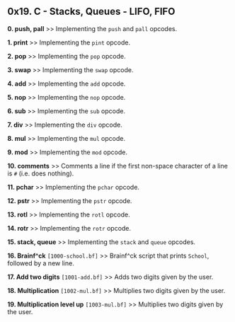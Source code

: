 ## 0x19. C - Stacks, Queues - LIFO, FIFO

**0. push, pall** >> Implementing the `push` and `pall` opcodes.

**1. print** >> Implementing the `pint` opcode.

**2. pop** >> Implementing the `pop` opcode.

**3. swap** >> Implementing the `swap` opcode.

**4. add** >> Implementing the `add` opcode.

**5. nop** >> Implementing the `nop` opcode.

**6. sub** >> Implementing the `sub` opcode.

**7. div** >> Implementing the `div` opcode.

**8. mul** >> Implementing the `mul` opcode.

**9. mod** >> Implementing the `mod` opcode.

**10. comments** >> Comments a line if the first non-space character of a line is `#` (i.e. does nothing).

**11. pchar** >> Implementing the `pchar` opcode.

**12. pstr** >> Implementing the `pstr` opcode.

**13. rotl** >> Implementing the `rotl` opcode.

**14. rotr** >> Implementing the `rotr` opcode.

**15. stack, queue** >> Implementing the `stack` and `queue` opcodes.

**16. Brainf^ck** `[1000-school.bf]` >> Brainf^ck script that prints `School`, followed by a new line.

**17. Add two digits** `[1001-add.bf]` >> Adds two digits given by the user.

**18. Multiplication** `[1002-mul.bf]` >> Multiplies two digits given by the user.

**19. Multiplication level up** `[1003-mul.bf]` >> Multiplies two digits given by the user.
